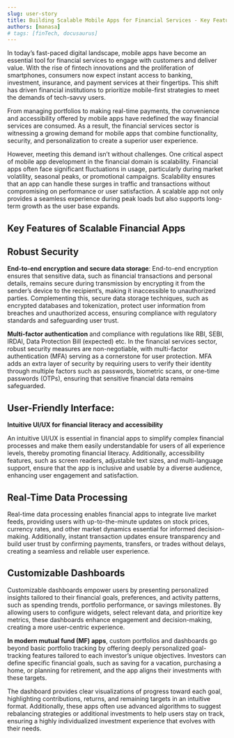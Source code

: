 ```yaml
---
slug: user-story
title: Building Scalable Mobile Apps for Financial Services - Key Features and Best Practices
authors: [manasa]
# tags: [finTech, docusaurus]
---
```


In today’s fast-paced digital landscape, mobile apps have become an essential tool for financial services to engage with customers and deliver value. With the rise of fintech innovations and the proliferation of smartphones, consumers now expect instant access to banking, investment, insurance, and payment services at their fingertips. This shift has driven financial institutions to prioritize mobile-first strategies to meet the demands of tech-savvy users.

<!-- truncate -->

From managing portfolios to making real-time payments, the convenience and accessibility offered by mobile apps have redefined the way financial services are consumed. As a result, the financial services sector is witnessing a growing demand for mobile apps that combine functionality, security, and personalization to create a superior user experience.

However, meeting this demand isn’t without challenges. One critical aspect of mobile app development in the financial domain is scalability. Financial apps often face significant fluctuations in usage, particularly during market volatility, seasonal peaks, or promotional campaigns. Scalability ensures that an app can handle these surges in traffic and transactions without compromising on performance or user satisfaction. A scalable app not only provides a seamless experience during peak loads but also supports long-term growth as the user base expands.

## Key Features of Scalable Financial Apps

## Robust Security

**End-to-end encryption and secure data storage**: End-to-end encryption ensures that sensitive data, such as financial transactions and personal details, remains secure during transmission by encrypting it from the sender’s device to the recipient’s, making it inaccessible to unauthorized parties. Complementing this, secure data storage techniques, such as encrypted databases and tokenization, protect user information from breaches and unauthorized access, ensuring compliance with regulatory standards and safeguarding user trust.

**Multi-factor authentication** and compliance with regulations like RBI, SEBI, IRDAI, Data Protection Bill (expected) etc. In the financial services sector, robust security measures are non-negotiable, with multi-factor authentication (MFA) serving as a cornerstone for user protection. MFA adds an extra layer of security by requiring users to verify their identity through multiple factors such as passwords, biometric scans, or one-time passwords (OTPs), ensuring that sensitive financial data remains safeguarded.

## User-Friendly Interface:

**Intuitive UI/UX for financial literacy and accessibility**

An intuitive UI/UX is essential in financial apps to simplify complex financial processes and make them easily understandable for users of all experience levels, thereby promoting financial literacy. Additionally, accessibility features, such as screen readers, adjustable text sizes, and multi-language support, ensure that the app is inclusive and usable by a diverse audience, enhancing user engagement and satisfaction.

## Real-Time Data Processing

Real-time data processing enables financial apps to integrate live market feeds, providing users with up-to-the-minute updates on stock prices, currency rates, and other market dynamics essential for informed decision-making. Additionally, instant transaction updates ensure transparency and build user trust by confirming payments, transfers, or trades without delays, creating a seamless and reliable user experience.

## Customizable Dashboards

Customizable dashboards empower users by presenting personalized insights tailored to their financial goals, preferences, and activity patterns, such as spending trends, portfolio performance, or savings milestones. By allowing users to configure widgets, select relevant data, and prioritize key metrics, these dashboards enhance engagement and decision-making, creating a more user-centric experience.

**In modern mutual fund (MF) apps**, custom portfolios and dashboards go beyond basic portfolio tracking by offering deeply personalized goal-tracking features tailored to each investor’s unique objectives. Investors can define specific financial goals, such as saving for a vacation, purchasing a home, or planning for retirement, and the app aligns their investments with these targets.

The dashboard provides clear visualizations of progress toward each goal, highlighting contributions, returns, and remaining targets in an intuitive format. Additionally, these apps often use advanced algorithms to suggest rebalancing strategies or additional investments to help users stay on track, ensuring a highly individualized investment experience that evolves with their needs.
